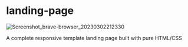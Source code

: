 # landing-page
![Screenshot_brave-browser_20230302212330](https://user-images.githubusercontent.com/68698872/222530752-d14429cd-eb1d-47e9-ae75-5a56805da266.png)



A complete responsive template landing page built with pure HTML/CSS
